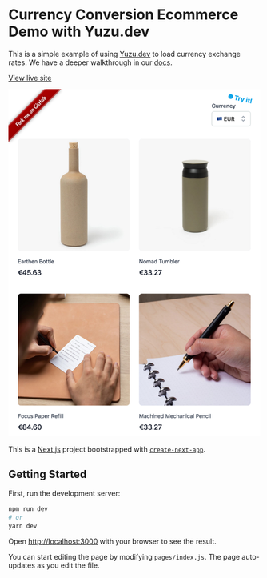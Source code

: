 # Currency Conversion Ecommerce Demo with Yuzu.dev

This is a simple example of using
[Yuzu.dev](https://yuzu.dev?utm_source=forex-ecommerge-example&utm_medium=readme)
to load currency exchange rates. We have a deeper walkthrough in our
[docs](https://docs.yuzu.dev/recipes/show-the-latest-exchange-rates-for-your-product?utm_source=forex-ecommerge-example&utm_medium=readme).

[View live site](https://yuzu-forex-ecommerce-example.vercel.app)

![Preview Screenshot](screenshot.png)

This is a [Next.js](https://nextjs.org/) project bootstrapped with [`create-next-app`](https://github.com/vercel/next.js/tree/canary/packages/create-next-app).

## Getting Started

First, run the development server:

```bash
npm run dev
# or
yarn dev
```

Open [http://localhost:3000](http://localhost:3000) with your browser to see the result.

You can start editing the page by modifying `pages/index.js`. The page auto-updates as you edit the file.

